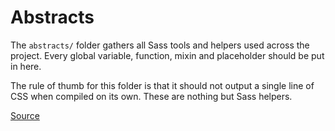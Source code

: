 # Abstracts

The `abstracts/` folder gathers all Sass tools and helpers
used across the project. Every global variable, function, mixin and placeholder
should be put in here.

The rule of thumb for this folder is that
it should not output a single line of CSS when compiled on its own.
These are nothing but Sass helpers.

[Source](https://sass-guidelin.es/#abstracts-folder)
